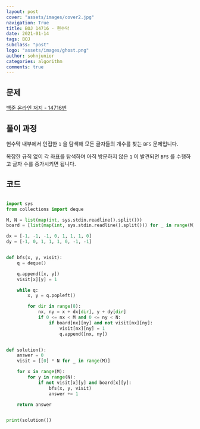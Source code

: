 ```yaml
---
layout: post
cover: "assets/images/cover2.jpg"
navigation: True
title: BOJ 14716 - 현수막
date: 2021-01-14
tags: BOJ
subclass: "post"
logo: "assets/images/ghost.png"
author: sohnjunior
categories: algorithm
comments: true
---
```


## 문제

[백준 온라인 저지 - 14716번](https://www.acmicpc.net/problem/14716)

## 풀이 과정

현수막 내부에서 인접한 `1` 을 탐색해 모든 글자들의 개수를 찾는 `BFS` 문제입니다.

복잡한 규칙 없이 각 좌표를 탐색하며 아직 방문하지 않은 `1` 이 발견되면 `BFS` 를 수행하고 글자 수를 증가시키면 됩니다.

## 코드

```python

import sys
from collections import deque

M, N = list(map(int, sys.stdin.readline().split()))
board = [list(map(int, sys.stdin.readline().split())) for _ in range(M)]

dx = [-1, -1, -1, 0, 1, 1, 1, 0]
dy = [-1, 0, 1, 1, 1, 0, -1, -1]


def bfs(x, y, visit):
    q = deque()

    q.append([x, y])
    visit[x][y] = 1

    while q:
        x, y = q.popleft()

        for dir in range(8):
            nx, ny = x + dx[dir], y + dy[dir]
            if 0 <= nx < M and 0 <= ny < N:
                if board[nx][ny] and not visit[nx][ny]:
                    visit[nx][ny] = 1
                    q.append([nx, ny])


def solution():
    answer = 0
    visit = [[0] * N for _ in range(M)]

    for x in range(M):
        for y in range(N):
            if not visit[x][y] and board[x][y]:
                bfs(x, y, visit)
                answer += 1

    return answer


print(solution())

```
